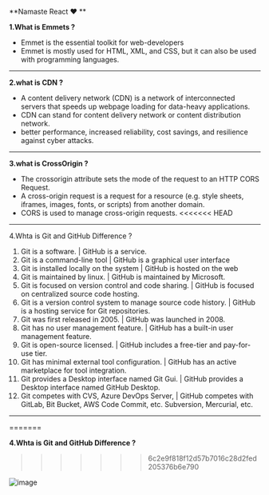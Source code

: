 **Namaste React ❤ **

**1.What is Emmets ?**
- Emmet is the essential toolkit for web-developers
- Emmet is mostly used for HTML, XML, and CSS, but it can also be used with programming languages. 
-----------------------------------------------------------------------------------------------------------------------------------------------------------------------
**2.what is CDN ?**
- A content delivery network (CDN) is a network of interconnected servers that speeds up webpage loading for data-heavy applications. 
- CDN can stand for content delivery network or content distribution network.
- better performance, increased reliability, cost savings, and resilience against cyber attacks.
-----------------------------------------------------------------------------------------------------------------------------------------------------------------------
**3.what is CrossOrigin ?**
- The crossorigin attribute sets the mode of the request to an HTTP CORS Request.
- A cross-origin request is a request for a resource (e.g. style sheets, iframes, images, fonts, or scripts) from another domain.
- CORS is used to manage cross-origin requests.
<<<<<<< HEAD
-----------------------------------------------------------------------------------------------------------------------------------------------------------------------
4.Whta is Git and GitHub Difference ?
1.	Git is a software.	                                               | GitHub is a service.
2.	Git is a command-line tool	                                       | GitHub is a graphical user interface
3.	Git is installed locally on the system	                           | GitHub is hosted on the web
4.	Git is maintained by linux.	                                       | GitHub is maintained by Microsoft.
5.	Git is focused on version control and code sharing.	               | GitHub is focused on centralized source code hosting.
6.	Git is a version control system to manage source code history.     | GitHub is a hosting service for Git repositories.
7.	Git was first released in 2005.                                    | GitHub was launched in 2008.
8.	Git has no user management feature.                                | GitHub has a built-in user management feature.
9.	Git is open-source licensed.	                                   | GitHub includes a free-tier and pay-for-use tier.
10.	Git has minimal external tool configuration.	                   | GitHub has an active marketplace for tool integration.
11.	Git provides a Desktop interface named Git Gui.	                   | GitHub provides a Desktop interface named GitHub Desktop.
12.	Git competes with CVS, Azure DevOps Server,                        | GitHub competes with GitLab, Bit Bucket, AWS Code Commit, etc.
    Subversion, Mercurial, etc.	
-----------------------------------------------------------------------------------------------------------------------------------------------------------------------

=======

**4.Whta is Git and GitHub Difference ?**
>>>>>>> 6c2e9f818f12d57b7016c28d2fed205376b6e790

![image](https://user-images.githubusercontent.com/105979644/234564588-14d11641-393f-4f05-8191-0da87e870b31.png)

